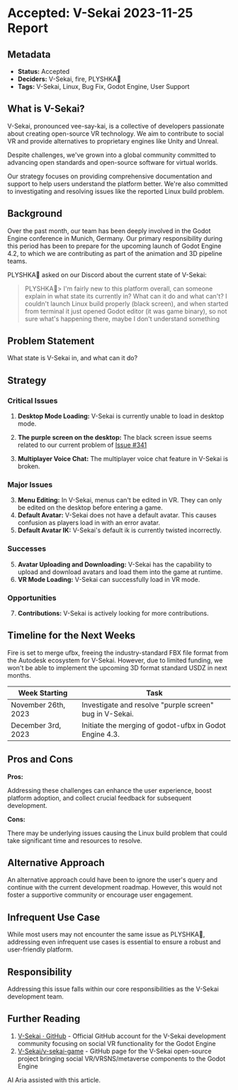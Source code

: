 # Accepted: V-Sekai 2023-11-25 Report

## Metadata

- **Status:** Accepted
- **Deciders:** V-Sekai, fire, PLYSHKA🐧
- **Tags:** V-Sekai, Linux, Bug Fix, Godot Engine, User Support

## What is V-Sekai?

V-Sekai, pronounced vee-say-kai, is a collective of developers passionate about creating open-source VR technology. We aim to contribute to social VR and provide alternatives to proprietary engines like Unity and Unreal.

Despite challenges, we've grown into a global community committed to advancing open standards and open-source software for virtual worlds.

Our strategy focuses on providing comprehensive documentation and support to help users understand the platform better. We're also committed to investigating and resolving issues like the reported Linux build problem.

## Background

Over the past month, our team has been deeply involved in the Godot Engine conference in Munich, Germany. Our primary responsibility during this period has been to prepare for the upcoming launch of Godot Engine 4.2, to which we are contributing as part of the animation and 3D pipeline teams.

PLYSHKA🐧 asked on our Discord about the current state of V-Sekai:

> PLYSHKA🐧> I'm fairly new to this platform overall, can someone explain in what state its currently in? What can it do and what can't? I couldn't launch Linux build properly (black screen), and when started from terminal it just opened Godot editor (it was game binary), so not sure what's happening there, maybe I don't understand something

## Problem Statement

What state is V-Sekai in, and what can it do?

## Strategy

### Critical Issues

1. **Desktop Mode Loading:** V-Sekai is currently unable to load in desktop mode.

2. **The purple screen on the desktop:** The black screen issue seems related to our current problem of [Issue #341](https://github.com/V-Sekai/v-sekai-game/issues/341)

3. **Multiplayer Voice Chat:** The multiplayer voice chat feature in V-Sekai is broken.

### Major Issues

3. **Menu Editing:** In V-Sekai, menus can't be edited in VR. They can only be edited on the desktop before entering a game.
4. **Default Avatar:** V-Sekai does not have a default avatar. This causes confusion as players load in with an error avatar.
5. **Default Avatar IK:** V-Sekai's default ik is currently twisted incorrectly.

### Successes

5. **Avatar Uploading and Downloading:** V-Sekai has the capability to upload and download avatars and load them into the game at runtime.
6. **VR Mode Loading:** V-Sekai can successfully load in VR mode.

### Opportunities

7. **Contributions:** V-Sekai is actively looking for more contributions.

## Timeline for the Next Weeks

Fire is set to merge ufbx, freeing the industry-standard FBX file format from the Autodesk ecosystem for V-Sekai. However, due to limited funding, we won't be able to implement the upcoming 3D format standard USDZ in next months.

| Week Starting       | Task                                                    |
| ------------------- | ------------------------------------------------------- |
| November 26th, 2023 | Investigate and resolve "purple screen" bug in V-Sekai. |
| December 3rd, 2023  | Initiate the merging of godot-ufbx in Godot Engine 4.3. |

## Pros and Cons

**Pros:**

Addressing these challenges can enhance the user experience, boost platform adoption, and collect crucial feedback for subsequent development.

**Cons:**

There may be underlying issues causing the Linux build problem that could take significant time and resources to resolve.

## Alternative Approach

An alternative approach could have been to ignore the user's query and continue with the current development roadmap. However, this would not foster a supportive community or encourage user engagement.

## Infrequent Use Case

While most users may not encounter the same issue as PLYSHKA🐧, addressing even infrequent use cases is essential to ensure a robust and user-friendly platform.

## Responsibility

Addressing this issue falls within our core responsibilities as the V-Sekai development team.

## Further Reading

1. [V-Sekai · GitHub](https://github.com/v-sekai) - Official GitHub account for the V-Sekai development community focusing on social VR functionality for the Godot Engine
2. [V-Sekai/v-sekai-game](https://github.com/v-sekai/v-sekai-game) - GitHub page for the V-Sekai open-source project bringing social VR/VRSNS/metaverse components to the Godot Engine

AI Aria assisted with this article.
